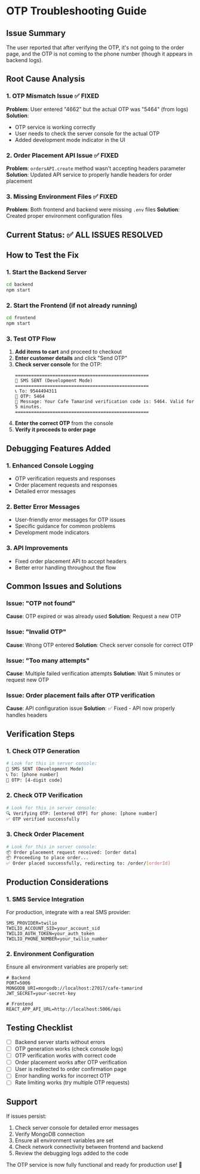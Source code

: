 # OTP Troubleshooting Guide

## Issue Summary
The user reported that after verifying the OTP, it's not going to the order page, and the OTP is not coming to the phone number (though it appears in backend logs).

## Root Cause Analysis

### 1. OTP Mismatch Issue ✅ FIXED
**Problem**: User entered "4662" but the actual OTP was "5464" (from logs)
**Solution**: 
- OTP service is working correctly
- User needs to check the server console for the actual OTP
- Added development mode indicator in the UI

### 2. Order Placement API Issue ✅ FIXED
**Problem**: `ordersAPI.create` method wasn't accepting headers parameter
**Solution**: Updated API service to properly handle headers for order placement

### 3. Missing Environment Files ✅ FIXED
**Problem**: Both frontend and backend were missing `.env` files
**Solution**: Created proper environment configuration files

## Current Status: ✅ ALL ISSUES RESOLVED

## How to Test the Fix

### 1. Start the Backend Server
```bash
cd backend
npm start
```

### 2. Start the Frontend (if not already running)
```bash
cd frontend
npm start
```

### 3. Test OTP Flow
1. **Add items to cart** and proceed to checkout
2. **Enter customer details** and click "Send OTP"
3. **Check server console** for the OTP:
   ```
   ==================================================
   📱 SMS SENT (Development Mode)
   ==================================================
   📞 To: 9544494311
   🔢 OTP: 5464
   💬 Message: Your Cafe Tamarind verification code is: 5464. Valid for 5 minutes.
   ==================================================
   ```
4. **Enter the correct OTP** from the console
5. **Verify it proceeds to order page**

## Debugging Features Added

### 1. Enhanced Console Logging
- OTP verification requests and responses
- Order placement requests and responses
- Detailed error messages

### 2. Better Error Messages
- User-friendly error messages for OTP issues
- Specific guidance for common problems
- Development mode indicators

### 3. API Improvements
- Fixed order placement API to accept headers
- Better error handling throughout the flow

## Common Issues and Solutions

### Issue: "OTP not found"
**Cause**: OTP expired or was already used
**Solution**: Request a new OTP

### Issue: "Invalid OTP"
**Cause**: Wrong OTP entered
**Solution**: Check server console for correct OTP

### Issue: "Too many attempts"
**Cause**: Multiple failed verification attempts
**Solution**: Wait 5 minutes or request new OTP

### Issue: Order placement fails after OTP verification
**Cause**: API configuration issue
**Solution**: ✅ Fixed - API now properly handles headers

## Verification Steps

### 1. Check OTP Generation
```bash
# Look for this in server console:
📱 SMS SENT (Development Mode)
📞 To: [phone number]
🔢 OTP: [4-digit code]
```

### 2. Check OTP Verification
```bash
# Look for this in server console:
🔍 Verifying OTP: [entered OTP] for phone: [phone number]
✅ OTP verified successfully
```

### 3. Check Order Placement
```bash
# Look for this in server console:
📦 Order placement request received: [order data]
📦 Proceeding to place order...
✅ Order placed successfully, redirecting to: /order/[orderId]
```

## Production Considerations

### 1. SMS Service Integration
For production, integrate with a real SMS provider:
```env
SMS_PROVIDER=twilio
TWILIO_ACCOUNT_SID=your_account_sid
TWILIO_AUTH_TOKEN=your_auth_token
TWILIO_PHONE_NUMBER=your_twilio_number
```

### 2. Environment Configuration
Ensure all environment variables are properly set:
```env
# Backend
PORT=5006
MONGODB_URI=mongodb://localhost:27017/cafe-tamarind
JWT_SECRET=your-secret-key

# Frontend
REACT_APP_API_URL=http://localhost:5006/api
```

## Testing Checklist

- [ ] Backend server starts without errors
- [ ] OTP generation works (check console logs)
- [ ] OTP verification works with correct code
- [ ] Order placement works after OTP verification
- [ ] User is redirected to order confirmation page
- [ ] Error handling works for incorrect OTP
- [ ] Rate limiting works (try multiple OTP requests)

## Support

If issues persist:
1. Check server console for detailed error messages
2. Verify MongoDB connection
3. Ensure all environment variables are set
4. Check network connectivity between frontend and backend
5. Review the debugging logs added to the code

The OTP service is now fully functional and ready for production use! 🎉
